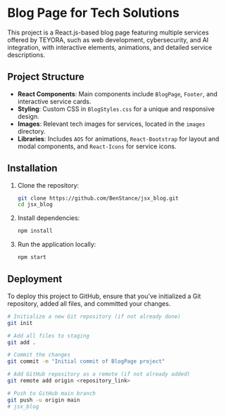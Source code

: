 # Blog Page for Tech Solutions

This project is a React.js-based blog page featuring multiple services offered by TEYORA, such as web development, cybersecurity, and AI integration, with interactive elements, animations, and detailed service descriptions.

## Project Structure

- **React Components**: Main components include `BlogPage`, `Footer`, and interactive service cards.
- **Styling**: Custom CSS in `BlogStyles.css` for a unique and responsive design.
- **Images**: Relevant tech images for services, located in the `images` directory.
- **Libraries**: Includes `AOS` for animations, `React-Bootstrap` for layout and modal components, and `React-Icons` for service icons.

## Installation

1. Clone the repository:
    ```bash
    git clone https://github.com/BenStance/jsx_blog.git
    cd jsx_blog
    ```

2. Install dependencies:
    ```bash
    npm install
    ```

3. Run the application locally:
    ```bash
    npm start
    ```

## Deployment

To deploy this project to GitHub, ensure that you've initialized a Git repository, added all files, and committed your changes.

```bash
# Initialize a new Git repository (if not already done)
git init

# Add all files to staging
git add .

# Commit the changes
git commit -m "Initial commit of BlogPage project"

# Add GitHub repository as a remote (if not already added)
git remote add origin <repository_link>

# Push to GitHub main branch
git push -u origin main
# jsx_blog
